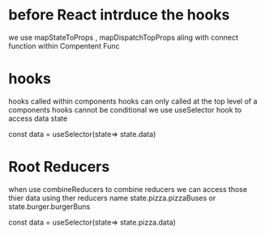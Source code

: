 # before React intrduce the hooks
we use mapStateToProps , mapDispatchTopProps aling with connect function within Compentent Func

# hooks
hooks called within components
hooks can only called at the top level of a components
hooks cannot be conditional
we use useSelector hook to access data state 

const data = useSelector(state=> state.data)

# Root Reducers
when use combineReducers to combine reducers we can access those thier data using ther reducers name
state.pizza.pizzaBuses
or 
state.burger.burgerBuns

const data = useSelector(state=> state.pizza.data)